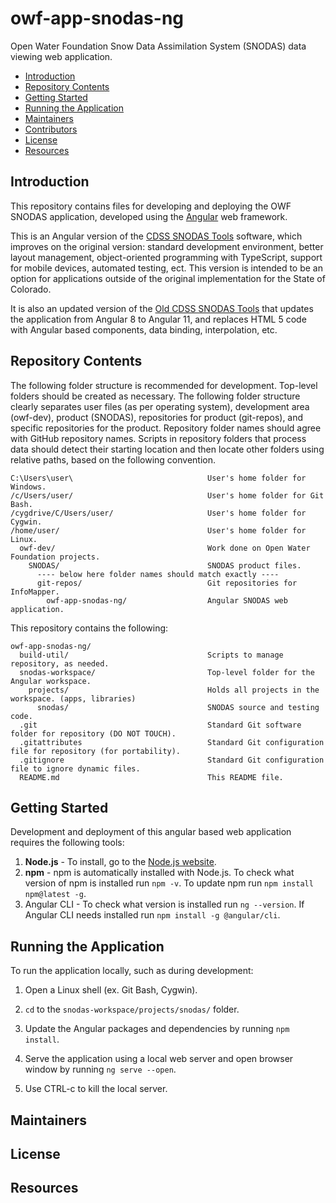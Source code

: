 # owf-app-snodas-ng #

Open Water Foundation Snow Data Assimilation System (SNODAS) data viewing web application.

* [Introduction](#introduction)
* [Repository Contents](#repository-contents)
* [Getting Started](#getting-started)
* [Running the Application](#running-the-application)
* [Maintainers](#maintainers)
* [Contributors](#contributors)
* [License](#license)
* [Resources](#resources)

## Introduction ##

This repository contains files for developing and deploying the OWF SNODAS application,
developed using the [Angular](https://angular.io/) web framework.

This is an Angular version of the
[CDSS SNODAS Tools](https://github.com/OpenWaterFoundation/cdss-app-snodas-tools)
software, which improves on the original version: standard development environment, better
layout management, object-oriented programming with TypeScript, support for mobile devices,
automated testing, ect. This version is intended to be an option for applications outside of the
original implementation for the State of Colorado.

It is also an updated version of the
[Old CDSS SNODAS Tools](https://github.com/OpenWaterFoundation/owf-app-snodas-old-ng)
that updates the application from Angular 8 to Angular 11, and replaces HTML 5 code with Angular
based components, data binding, interpolation, etc.

## Repository Contents ##

The following folder structure is recommended for development. Top-level folders should be
created as necessary. The following folder structure clearly separates user files (as per
operating system), development area (owf-dev), product (SNODAS), repositories for product
(git-repos), and specific repositories for the product. Repository folder names should agree
with GitHub repository names. Scripts in repository folders that process data should detect
their starting location and then locate other folders using relative paths, based on the
following convention.

```
C:\Users\user\                              User's home folder for Windows.
/c/Users/user/                              User's home folder for Git Bash.
/cygdrive/C/Users/user/                     User's home folder for Cygwin.
/home/user/                                 User's home folder for Linux.
  owf-dev/                                  Work done on Open Water Foundation projects.
    SNODAS/                                 SNODAS product files.
      ---- below here folder names should match exactly ----
      git-repos/                            Git repositories for InfoMapper.
        owf-app-snodas-ng/                  Angular SNODAS web application.
```

This repository contains the following:

```
owf-app-snodas-ng/
  build-util/                               Scripts to manage repository, as needed.
  snodas-workspace/                         Top-level folder for the Angular workspace.
    projects/                               Holds all projects in the workspace. (apps, libraries)
      snodas/                               SNODAS source and testing code.
  .git                                      Standard Git software folder for repository (DO NOT TOUCH).
  .gitattributes                            Standard Git configuration file for repository (for portability).
  .gitignore                                Standard Git configuration file to ignore dynamic files.
  README.md                                 This README file.
```

## Getting Started ##

Development and deployment of this angular based web application requires the following tools:

1. **Node.js** - To install, go to the [Node.js website](https://nodejs.org).
2. **npm** - npm is automatically installed with Node.js. To check what version of npm is
installed run `npm -v`. To update npm run `npm install npm@latest -g`.
3. Angular CLI - To check what version is installed run `ng --version`. If Angular CLI needs
installed run `npm install -g @angular/cli`.

## Running the Application ##

To run the application locally, such as during development:

1. Open a Linux shell (ex. Git Bash, Cygwin).

2. `cd` to the `snodas-workspace/projects/snodas/` folder.

3. Update the Angular packages and dependencies by running `npm install`.
   
4. Serve the application using a local web server and open browser window by running
`ng serve --open`. 

5. Use CTRL-c to kill the local server.

## Maintainers ##



## License ##



## Resources ##

